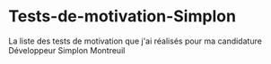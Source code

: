 # Tests-de-motivation-Simplon
La liste des tests de motivation que j'ai réalisés pour ma candidature Développeur Simplon Montreuil
